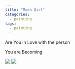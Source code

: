 ```yaml
---
title: "Moon Girl"
categories:
  - painting
tags:
  - painting
---
```


Are You in Love with the person

You are Becoming

<img src="{{site.baseurl}}/assets/art/painting/girl-moon-1.png">


<img src="{{site.baseurl}}/assets/art/painting/girl-moon-2.png">
